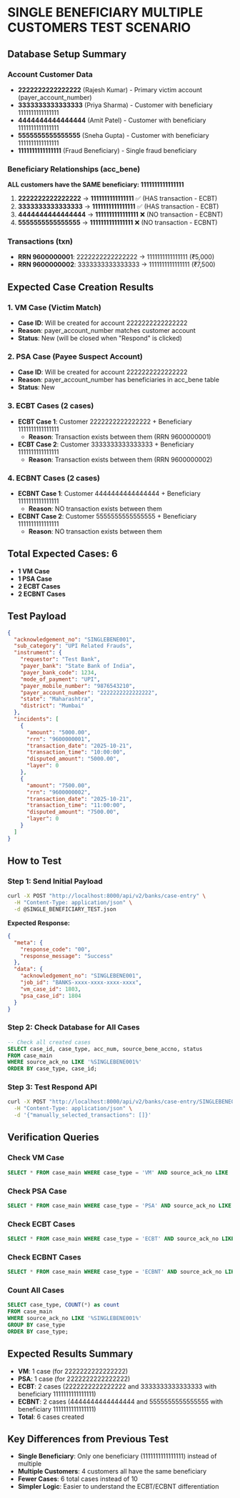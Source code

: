 # SINGLE BENEFICIARY MULTIPLE CUSTOMERS TEST SCENARIO

## Database Setup Summary

### Account Customer Data
- **2222222222222222** (Rajesh Kumar) - Primary victim account (payer_account_number)
- **3333333333333333** (Priya Sharma) - Customer with beneficiary 1111111111111111
- **4444444444444444** (Amit Patel) - Customer with beneficiary 1111111111111111  
- **5555555555555555** (Sneha Gupta) - Customer with beneficiary 1111111111111111
- **1111111111111111** (Fraud Beneficiary) - Single fraud beneficiary

### Beneficiary Relationships (acc_bene)
**ALL customers have the SAME beneficiary: 1111111111111111**

1. **2222222222222222** → **1111111111111111** ✅ (HAS transaction - ECBT)
2. **3333333333333333** → **1111111111111111** ✅ (HAS transaction - ECBT)
3. **4444444444444444** → **1111111111111111** ❌ (NO transaction - ECBNT)
4. **5555555555555555** → **1111111111111111** ❌ (NO transaction - ECBNT)

### Transactions (txn)
- **RRN 9600000001**: 2222222222222222 → 1111111111111111 (₹5,000)
- **RRN 9600000002**: 3333333333333333 → 1111111111111111 (₹7,500)

## Expected Case Creation Results

### 1. VM Case (Victim Match)
- **Case ID**: Will be created for account 2222222222222222
- **Reason**: payer_account_number matches customer account
- **Status**: New (will be closed when "Respond" is clicked)

### 2. PSA Case (Payee Suspect Account)
- **Case ID**: Will be created for account 2222222222222222
- **Reason**: payer_account_number has beneficiaries in acc_bene table
- **Status**: New

### 3. ECBT Cases (2 cases)
- **ECBT Case 1**: Customer 2222222222222222 + Beneficiary 1111111111111111
  - **Reason**: Transaction exists between them (RRN 9600000001)
- **ECBT Case 2**: Customer 3333333333333333 + Beneficiary 1111111111111111
  - **Reason**: Transaction exists between them (RRN 9600000002)

### 4. ECBNT Cases (2 cases)
- **ECBNT Case 1**: Customer 4444444444444444 + Beneficiary 1111111111111111
  - **Reason**: NO transaction exists between them
- **ECBNT Case 2**: Customer 5555555555555555 + Beneficiary 1111111111111111
  - **Reason**: NO transaction exists between them

## Total Expected Cases: 6
- **1 VM Case**
- **1 PSA Case** 
- **2 ECBT Cases**
- **2 ECBNT Cases**

## Test Payload
```json
{
  "acknowledgement_no": "SINGLEBENE001",
  "sub_category": "UPI Related Frauds",
  "instrument": {
    "requestor": "Test Bank",
    "payer_bank": "State Bank of India",
    "payer_bank_code": 1234,
    "mode_of_payment": "UPI",
    "payer_mobile_number": "9876543210",
    "payer_account_number": "2222222222222222",
    "state": "Maharashtra",
    "district": "Mumbai"
  },
  "incidents": [
    {
      "amount": "5000.00",
      "rrn": "9600000001",
      "transaction_date": "2025-10-21",
      "transaction_time": "10:00:00",
      "disputed_amount": "5000.00",
      "layer": 0
    },
    {
      "amount": "7500.00",
      "rrn": "9600000002",
      "transaction_date": "2025-10-21",
      "transaction_time": "11:00:00",
      "disputed_amount": "7500.00",
      "layer": 0
    }
  ]
}
```

## How to Test

### Step 1: Send Initial Payload
```bash
curl -X POST "http://localhost:8000/api/v2/banks/case-entry" \
  -H "Content-Type: application/json" \
  -d @SINGLE_BENEFICIARY_TEST.json
```

**Expected Response:**
```json
{
  "meta": {
    "response_code": "00",
    "response_message": "Success"
  },
  "data": {
    "acknowledgement_no": "SINGLEBENE001",
    "job_id": "BANKS-xxxx-xxxx-xxxx-xxxx",
    "vm_case_id": 1803,
    "psa_case_id": 1804
  }
}
```

### Step 2: Check Database for All Cases
```sql
-- Check all created cases
SELECT case_id, case_type, acc_num, source_bene_accno, status 
FROM case_main 
WHERE source_ack_no LIKE '%SINGLEBENE001%' 
ORDER BY case_type, case_id;
```

### Step 3: Test Respond API
```bash
curl -X POST "http://localhost:8000/api/v2/banks/case-entry/SINGLEBENE001/respond" \
  -H "Content-Type: application/json" \
  -d '{"manually_selected_transactions": []}'
```

## Verification Queries

### Check VM Case
```sql
SELECT * FROM case_main WHERE case_type = 'VM' AND source_ack_no LIKE '%SINGLEBENE001%';
```

### Check PSA Case  
```sql
SELECT * FROM case_main WHERE case_type = 'PSA' AND source_ack_no LIKE '%SINGLEBENE001%';
```

### Check ECBT Cases
```sql
SELECT * FROM case_main WHERE case_type = 'ECBT' AND source_ack_no LIKE '%SINGLEBENE001%';
```

### Check ECBNT Cases
```sql
SELECT * FROM case_main WHERE case_type = 'ECBNT' AND source_ack_no LIKE '%SINGLEBENE001%';
```

### Count All Cases
```sql
SELECT case_type, COUNT(*) as count 
FROM case_main 
WHERE source_ack_no LIKE '%SINGLEBENE001%' 
GROUP BY case_type 
ORDER BY case_type;
```

## Expected Results Summary
- **VM**: 1 case (for 2222222222222222)
- **PSA**: 1 case (for 2222222222222222) 
- **ECBT**: 2 cases (2222222222222222 and 3333333333333333 with beneficiary 1111111111111111)
- **ECBNT**: 2 cases (4444444444444444 and 5555555555555555 with beneficiary 1111111111111111)
- **Total**: 6 cases created

## Key Differences from Previous Test
- **Single Beneficiary**: Only one beneficiary (1111111111111111) instead of multiple
- **Multiple Customers**: 4 customers all have the same beneficiary
- **Fewer Cases**: 6 total cases instead of 10
- **Simpler Logic**: Easier to understand the ECBT/ECBNT differentiation
